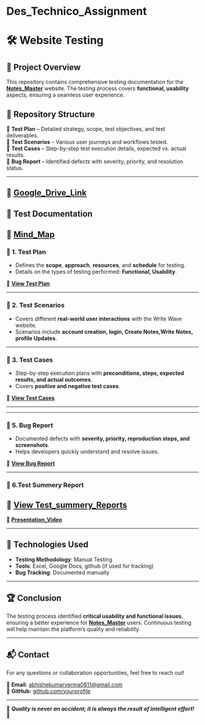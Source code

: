 # Des_Technico_Assignment
# 🛠️ Website Testing

## 📌 Project Overview  
This repository contains comprehensive testing documentation for the  **[Notes_Master](https://notes-makers.vercel.app/)**   website. The testing process covers **functional, usability** aspects, ensuring a seamless user experience.  

## 📂 Repository Structure  
📁 **Test Plan** – Detailed strategy, scope, test objectives, and test deliverables.  
📁 **Test Scenarios** – Various user journeys and workflows tested.  
📁 **Test Cases** – Step-by-step test execution details, expected vs. actual results.  
📁 **Bug Report** – Identified defects with severity, priority, and resolution status.  

---
📄 **[Google_Drive_Link](https://drive.google.com/drive/folders/14YZi9NwdAIzjSZHj3YFhSzxdxcTFSFNP?usp=sharing)**  
---

## 📑 Test Documentation  
📄 **[Mind_Map](https://drive.google.com/file/d/1v8YHf3gms_bDYqyweDpSz6KzacXD-GFO/view?usp=sharing)**  
---
### 🔹 1. Test Plan  
- Defines the **scope**, **approach**, **resources**, and **schedule** for testing.  
- Details on the types of testing performed: **Functional, Usability**.  

📄 **[View Test Plan](https://docs.google.com/document/d/1LD2N2qNAbNs_Rr2gfJRvb2Jmj8ZXnSHL/edit?usp=sharing&ouid=104238443170318591543&rtpof=true&sd=true)**. 

---

### 🔹 2. Test Scenarios  
- Covers different **real-world user interactions** with the Write Wave website.  
- Scenarios include **account creation, login, Create Notes,Write Notes, profile Updates**.  
 ---

### 🔹 3. Test Cases  
- Step-by-step execution plans with **preconditions, steps, expected results, and actual outcomes**.  
- Covers **positive and negative test cases**.  

📄 **[View Test Cases](https://docs.google.com/spreadsheets/d/1nuWeIKdqgYdednEv7kJzW4rj65gdRcjv/edit?usp=sharing&ouid=104238443170318591543&rtpof=true&sd=true)**  

---
---

### 🔹 5. Bug Report  
- Documented defects with **severity, priority, reproduction steps, and screenshots**.  
- Helps developers quickly understand and resolve issues.  

📄 **[View Bug Report](https://docs.google.com/spreadsheets/d/1oEDF7H_aAcZ_G5mX0geOYv_CRZfjg9CK/edit?usp=sharing&ouid=104238443170318591543&rtpof=true&sd=true)**  

---

### 🔹 6.Test Summery Report
📄 **[View Test_summery_Reports](https://docs.google.com/document/d/193JW8ONTnfv5dr6iDYxudIEPbdz-RBQr/edit?usp=sharing&ouid=104238443170318591543&rtpof=true&sd=true)**  
---
📄 **[Presentation_Video]()**  

---

## 🚀 Technologies Used  
- **Testing Methodology**: Manual Testing  
- **Tools**: Excel, Google Docs, github (if used for tracking)  
- **Bug Tracking**: Documented manually  

---

## 🏆 Conclusion  
The testing process identified **critical usability and functional issues**, ensuring a better experience for **[Notes_Master](https://notes-makers.vercel.app//)**  users. Continuous testing will help maintain the platform’s quality and reliability.  

---

## 📬 Contact  
For any questions or collaboration opportunities, feel free to reach out!  

📧 **Email:** abhishekumarverma0811@gmail.com  
🔗 **GitHub:** [github.com/yourprofile](https://github.com/theabhishekmauryaa)  

---

🎯 _**Quality is never an accident; it is always the result of intelligent effort!**_ 🚀

